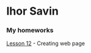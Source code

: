 # Ihor Savin
### My homeworks  
[Lesson 12](https://github.com/savinigoron/savinigoron.github.io/tree/master/Lesson12 ) - Creating web page
